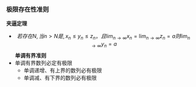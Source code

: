### 极限存在性准则

**夹逼定理**
  - $$若存在N,当 n>N是,x_n\le y_n \le z_n，且 \lim_{n\rightarrow\infty}x_n = \lim_{n\rightarrow\infty}z_n = a 则\lim_{n\rightarrow\infty}y_n = a$$
**单调有界准则**
  - 单调有界数列必定有极限
    - 单调递增、有上界的数列必有极限
    - 单调减、有下界的数列必有极限

